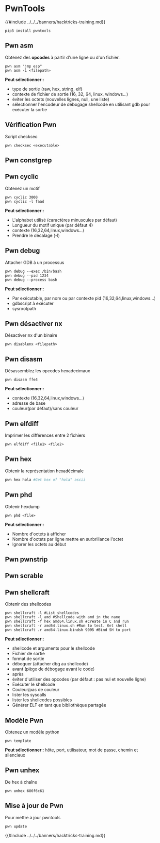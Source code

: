 # PwnTools

{{#include ../../../banners/hacktricks-training.md}}
```
pip3 install pwntools
```
## Pwn asm

Obtenez des **opcodes** à partir d'une ligne ou d'un fichier.
```
pwn asm "jmp esp"
pwn asm -i <filepath>
```
**Peut sélectionner :**

- type de sortie (raw, hex, string, elf)
- contexte de fichier de sortie (16, 32, 64, linux, windows...)
- éviter les octets (nouvelles lignes, null, une liste)
- sélectionner l'encodeur de débogage shellcode en utilisant gdb pour exécuter la sortie

## **Vérification Pwn**

Script checksec
```
pwn checksec <executable>
```
## Pwn constgrep

## Pwn cyclic

Obtenez un motif
```
pwn cyclic 3000
pwn cyclic -l faad
```
**Peut sélectionner :**

- L'alphabet utilisé (caractères minuscules par défaut)
- Longueur du motif unique (par défaut 4)
- contexte (16,32,64,linux,windows...)
- Prendre le décalage (-l)

## Pwn debug

Attacher GDB à un processus
```
pwn debug --exec /bin/bash
pwn debug --pid 1234
pwn debug --process bash
```
**Peut sélectionner :**

- Par exécutable, par nom ou par contexte pid (16,32,64,linux,windows...)
- gdbscript à exécuter
- sysrootpath

## Pwn désactiver nx

Désactiver nx d'un binaire
```
pwn disablenx <filepath>
```
## Pwn disasm

Désassemblez les opcodes hexadecimaux
```
pwn disasm ffe4
```
**Peut sélectionner :**

- contexte (16,32,64,linux,windows...)
- adresse de base
- couleur(par défaut)/sans couleur

## Pwn elfdiff

Imprimer les différences entre 2 fichiers
```
pwn elfdiff <file1> <file2>
```
## Pwn hex

Obtenir la représentation hexadécimale
```bash
pwn hex hola #Get hex of "hola" ascii
```
## Pwn phd

Obtenir hexdump
```
pwn phd <file>
```
**Peut sélectionner :**

- Nombre d'octets à afficher
- Nombre d'octets par ligne mettre en surbrillance l'octet
- Ignorer les octets au début

## Pwn pwnstrip

## Pwn scrable

## Pwn shellcraft

Obtenir des shellcodes
```
pwn shellcraft -l #List shellcodes
pwn shellcraft -l amd #Shellcode with amd in the name
pwn shellcraft -f hex amd64.linux.sh #Create in C and run
pwn shellcraft -r amd64.linux.sh #Run to test. Get shell
pwn shellcraft .r amd64.linux.bindsh 9095 #Bind SH to port
```
**Peut sélectionner :**

- shellcode et arguments pour le shellcode
- Fichier de sortie
- format de sortie
- déboguer (attacher dbg au shellcode)
- avant (piège de débogage avant le code)
- après
- éviter d'utiliser des opcodes (par défaut : pas nul et nouvelle ligne)
- Exécuter le shellcode
- Couleur/pas de couleur
- lister les syscalls
- lister les shellcodes possibles
- Générer ELF en tant que bibliothèque partagée

## Modèle Pwn

Obtenez un modèle python
```
pwn template
```
**Peut sélectionner :** hôte, port, utilisateur, mot de passe, chemin et silencieux

## Pwn unhex

De hex à chaîne
```
pwn unhex 686f6c61
```
## Mise à jour de Pwn

Pour mettre à jour pwntools
```
pwn update
```
{{#include ../../../banners/hacktricks-training.md}}
